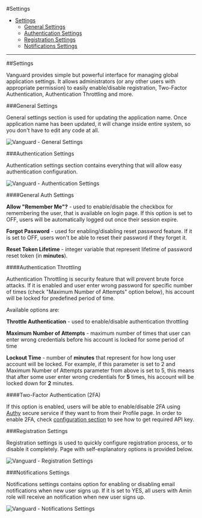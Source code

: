 #Settings

* [Settings](#settings)
	* [General Settings](#general)
	* [Authentication Settings](#auth)
	* [Registration Settings](#auth)
	* [Notifications Settings](#notifications)
	
---

##Settings

Vanguard provides simple but powerful interface for managing global application settings.  It allows administrators (or any other users with appropriate permission) to easily enable/disable registration, Two-Factor Authentication, Authentication Throttling and more.

###General Settings

General settings section is used for updating the application name. Once application name has been updated, it will change inside entire system, so you don't have to edit any code at all.

![Vanguard - General Settings](assets/img/settings-general.png)

###Authentication Settings

Authentication settings section contains everything that will allow easy authentication configuration. 

![Vanguard - Authentication Settings](assets/img/settings-auth.png)

####General Auth Settings

**Allow "Remember Me"?** - used to enable/disable the checkbox for remembering the user, that is available on login page. If this option is set to OFF, users will be automatically logged out once their session expire. 

**Forgot Password** - used for enabling/disabling reset password feature. If it is set to OFF, users won't be able to reset their password if they forget it.

**Reset Token Lifetime**  - integer variable that represent lifetime of password reset token (in **minutes**).

####Authentication Throttling

Authentication Throttling is security feature that will prevent brute force attacks. If it is enabled and user enter wrong password for specific number of times (check "Maximum Number of Attempts" option below), his account will be locked for predefined period of time.

Available options are:

**Throttle Authentication** - used to enable/disable authentication throttling

**Maximum Number of Attempts** - maximum number of times that user can enter wrong credentials before his account is locked for some period of time

**Lockout Time** - number of **minutes** that represent for how long user account will be locked. For example, if this parameter is set to 2 and Maximum Number of Attempts parameter from above is set to 5, this means that after some user enter wrong credentials for **5** times, his account will be locked down for **2** minutes.

####Two-Factor Authentication (2FA)

If this option is enabled, users will be able to enable/disable 2FA using [Authy](https://www.authy.com/) secure service if they want to from their Profile page. In order to enable 2FA, check [configuration section](configuration) to see how to get required API key.

###Registration Settings

Registration settings is used to quickly configure registration process, or to disable it completely. Page with self-explanatory options is provided below.

![Vanguard - Registration Settings](assets/img/settings-registration.png)

###Notifications Settings

Notifications settings contains option for enabling or disabling email notifications when new user signs up. If it is set to YES, all users with Amin role will receive an notification when new user signs up.

![Vanguard - Notifications Settings](assets/img/settings-notifications.png)